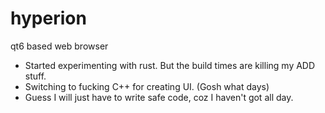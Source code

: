 # hyperion

qt6 based web browser

- Started experimenting with rust. But the build times are killing my ADD stuff.
- Switching to fucking C++ for creating UI. (Gosh what days)
- Guess I will just have to write safe code, coz I haven't got all day.

